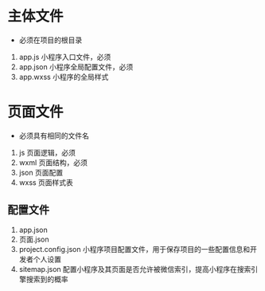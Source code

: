 # 主体文件
- 必须在项目的根目录
1. app.js 小程序入口文件，必须
2. app.json 小程序全局配置文件，必须
3. app.wxss 小程序的全局样式

# 页面文件
- 必须具有相同的文件名
1. js 页面逻辑，必须
2. wxml 页面结构，必须
3. json 页面配置
4. wxss 页面样式表

## 配置文件
1. app.json
2. 页面.json
3. project.config.json  小程序项目配置文件，用于保存项目的一些配置信息和开发者个人设置
4. sitemap.json 配置小程序及其页面是否允许被微信索引，提高小程序在搜索引擎搜索到的概率